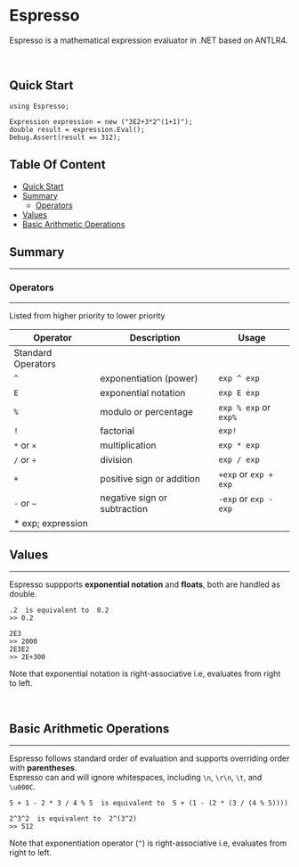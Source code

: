 # Espresso <!-- omit in toc -->

Espresso is a mathematical expression evaluator in .NET based on ANTLR4.

</br>

## Quick Start

```CSharp
using Espresso;

Expression expression = new ("3E2+3*2^(1+1)");
double result = expression.Eval();
Debug.Assert(result == 312);
```

## Table Of Content <!-- omit in toc -->

- [Quick Start](#quick-start)
- [Summary](#summary)
  - [Operators](#operators)
- [Values](#values)
- [Basic Arithmetic Operations](#basic-arithmetic-operations)
  

## Summary

---

### Operators

---

Listed from higher priority to lower priority

Operator | Description | Usage
|---|---|---|
|Standard Operators|
`^` | exponentiation (power) | `exp ^ exp`
`E` | exponential notation | `exp E exp`
`%` | modulo or percentage | `exp % exp` or `exp%`
`!` | factorial | `exp!`
`*` or `×` | multiplication | `exp * exp`
`/` or `÷` | division | `exp / exp`
`+` | positive sign or addition | `+exp` or `exp + exp`
`-` or `−` | negative sign or subtraction | `-exp` or `exp - exp`
|\* exp; expression|

## Values

---

Espresso suppports **exponential notation** and **floats**, both are handled as double.

```
.2  is equivalent to  0.2  
>> 0.2
```

```
2E3  
>> 2000  
2E3E2  
>> 2E+300
```

Note that exponential notation is right-associative i.e, evaluates from right to left.

&nbsp;

## Basic Arithmetic Operations

---

Espresso follows standard order of evaluation and supports overriding order with **parentheses**.  
Espresso can and will ignore whitespaces, including `\n`, `\r\n`, `\t`, and `\u000C`.  

```
5 + 1 - 2 * 3 / 4 % 5  is equivalent to  5 + (1 - (2 * (3 / (4 % 5))))
```

```
2^3^2  is equivalent to  2^(3^2)  
>> 512
```

Note that exponentiation operator (`^`) is right-associative i.e, evaluates from right to left.
